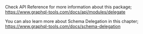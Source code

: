Check API Reference for more information about this package;
https://www.graphql-tools.com/docs/api/modules/delegate

You can also learn more about Schema Delegation in this chapter;
https://www.graphql-tools.com/docs/schema-delegation

